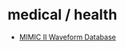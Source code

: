 # medical / health

* [MIMIC II Waveform Database](https://physionet.org/physiobank/database/mimic2wdb/)
